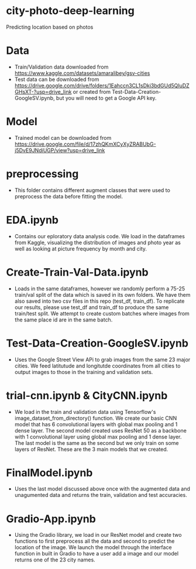 # city-photo-deep-learning
Predicting location based on photos

# Data
- Train/Validation data downloaded from https://www.kaggle.com/datasets/amaralibey/gsv-cities
- Test data can be downloaded from https://drive.google.com/drive/folders/1Eahccn3CL1sDkj3bdGUd5QIuDZGHsXT-?usp=drive_link or created from Test-Data-Creation-GoogleSV.ipynb, but you will need to get a Google API key.

# Model
- Trained model can be downloaded from https://drive.google.com/file/d/17zhQKmXCyXyZRABUbG-j5DvE9JNdiUGP/view?usp=drive_link

# preprocessing
- This folder contains different augment classes that were used to preprocess the data before fitting the model.

# EDA.ipynb
- Contains our eploratory data analysis code. We load in the dataframes from Kaggle, visualizing the distribution of images and photo year as well as looking at picture frequency by month and city.

# Create-Train-Val-Data.ipynb
- Loads in the same dataframes, however we randomly perform a 75-25 train/val split of the data which is saved in its own folders. We have them also saved into two csv files in this repo (test_df, train_df). To replicate our results, please use test_df and train_df to produce the same train/test split. We attempt to create custom batches where images from the same place id are in the same batch.

# Test-Data-Creation-GoogleSV.ipynb
- Uses the Google Street View APi to grab images from the same 23 major cities. We feed latitutude and longitutde coordinates from all cities to output images to those in the training and validation sets.

# trial-cnn.ipynb & CityCNN.ipynb
- We load in the train and validation data using Tensorflow's image_dataset_from_directory() function. We create our basic CNN model that has 6 convolutional layers with global max pooling and 1 dense layer. The second model created uses ResNet 50 as a backbone with 1 convolutional layer using global max pooling and 1 dense layer. The last model is the same as the second but we only train on some layers of ResNet. These are the 3 main models that we created.

# FinalModel.ipynb
- Uses the last model discussed above once with the augmented data and unagumented data and returns the train, validation and test accuracies.

# Gradio-App.ipynb
- Using the Gradio library, we load in our ResNet model and create two functions to first preprocess all the data and second to predict the location of the image. We launch the model through the interface function in built in Gradio to have a user add a image and our model returns one of the 23 city names.
